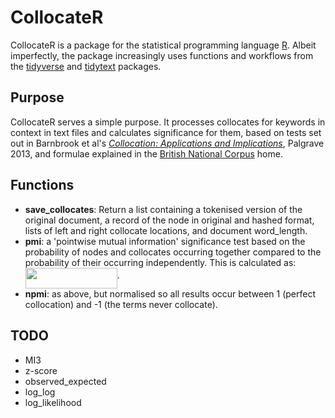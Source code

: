 # CollocateR

CollocateR is a package for the statistical programming language [R](https://www.r-project.org/).
Albeit imperfectly, the package increasingly uses functions and workflows from the [tidyverse](http://tidyverse.org/) and [tidytext](http://tidytextmining.com/) packages.

## Purpose

CollocateR serves a simple purpose. It processes collocates for keywords in context in text files and calculates significance for them, based on tests set out in Barnbrook et al's [_Collocation: Applications and Implications_](https://www.palgrave.com/gb/book/9781403946126), Palgrave 2013, and formulae explained in the [British National Corpus](http://rdues.bcu.ac.uk/bncweb/manual/bncwebman-collocation.htm) home.

## Functions

- **save_collocates**: Return a list containing a tokenised version of the original document, a record of the node in original and hashed format, lists of left and right collocate locations, and document word_length.
- **pmi**: a 'pointwise mutual information' significance test based on the probability of nodes and collocates occurring together compared to the probability of their occurring independently. This is calculated as: <img src="https://rawgit.com/in	git@github.com:cokelly/collocateR/None/svgs/46a5443dfbf0abe15dc3d4478ed8253d.svg?invert_in_darkmode" align=middle width=146.96418pt height=33.14091pt/>.
- **npmi**: as above, but normalised so all results occur between 1 (perfect collocation) and -1 (the terms never collocate).

## TODO

- MI3
- z-score
- observed_expected
- log_log
- log_likelihood
